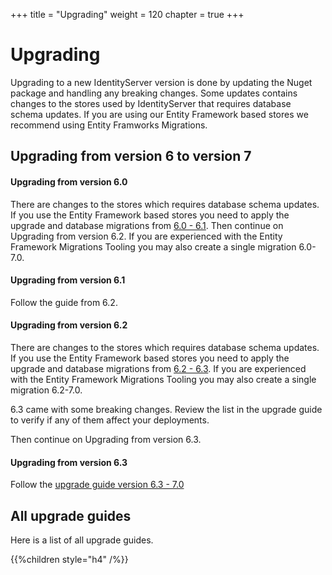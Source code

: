 +++
title = "Upgrading"
weight = 120
chapter = true
+++

# Upgrading

Upgrading to a new IdentityServer version is done by updating the Nuget package and handling any breaking
changes. Some updates contains changes to the stores used by IdentityServer that requires database
schema updates. If you are using our Entity Framework based stores we recommend using Entity Framworks
Migrations.

## Upgrading from version 6 to version 7

#### Upgrading from version 6.0
There are changes to the stores which requires database schema updates. If you use the Entity Framework 
based stores you need to apply the upgrade and database migrations from [6.0 - 6.1](v6.0_to_v6.1). Then
continue on Upgrading from version 6.2. If you are experienced with the Entity Framework Migrations 
Tooling you may also create a single migration 6.0-7.0.

#### Upgrading from version 6.1
Follow the guide from 6.2.

#### Upgrading from version 6.2
There are changes to the stores which requires database schema updates. If you use the Entity Framework 
based stores you need to apply the upgrade and database migrations from [6.2 - 6.3](v6.2_to_v6.3). 
If you are experienced with the Entity Framework Migrations Tooling you may also create a single migration 6.2-7.0.

6.3 came with some breaking changes. Review the list in the upgrade guide to verify if any of them affect
your deployments.

Then continue on Upgrading from version 6.3.

#### Upgrading from version 6.3
Follow the [upgrade guide version 6.3 - 7.0](v6.3_to_v7.0)

## All upgrade guides
Here is a list of all upgrade guides.

{{%children style="h4" /%}}
